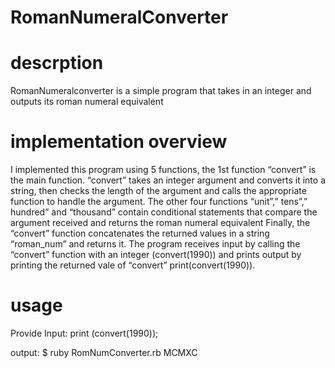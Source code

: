# RomanNumeralConverter

# descrption 

RomanNumeralconverter is a simple program that takes in an integer and outputs its roman numeral equivalent

# implementation overview 

I implemented this program using 5 functions, the 1st function “convert” is the main function. 
“convert” takes an integer argument and converts it into a string, then checks the length of the argument and calls the appropriate function to handle the argument.
The other four functions “unit”,” tens”,” hundred” and “thousand” contain conditional statements that compare the argument received and returns the roman numeral equivalent 
Finally, the “convert” function concatenates the returned values in a string “roman_num” and returns it.
The program receives input by calling the “convert” function with an integer (convert(1990)) and prints output by printing the returned vale of “convert” print(convert(1990)).

# usage

Provide Input:
print (convert(1990));

output:
$ ruby RomNumConverter.rb
MCMXC

